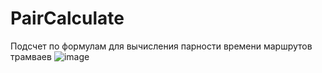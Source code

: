 # PairCalculate
Подсчет по формулам для вычисления парности времени маршрутов трамваев
![image](https://user-images.githubusercontent.com/73894426/183299786-0a85bc41-2336-4fd5-aad0-eff28651ef08.png)
